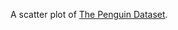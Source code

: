 A scatter plot of [The Penguin Dataset](https://github.com/dataprofessor/data/blob/master/penguins_cleaned.csv).